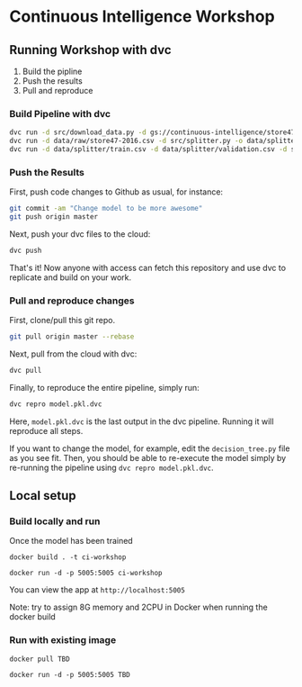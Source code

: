# Continuous Intelligence Workshop

## Running Workshop with dvc

1. Build the pipline
2. Push the results
3. Pull and reproduce

### Build Pipeline with dvc

```sh
dvc run -d src/download_data.py -d gs://continuous-intelligence/store47-2016.csv -o data/raw/store47-2016.csv python src/download_data.py
dvc run -d data/raw/store47-2016.csv -d src/splitter.py -o data/splitter/train.csv -o data/splitter/validation.csv python src/splitter.py
dvc run -d data/splitter/train.csv -d data/splitter/validation.csv -d src/decision_tree.py -o data/decision_tree/model_5.pkl -M results/score.txt python src/decision_tree.py
```

### Push the Results

First, push code changes to Github as usual, for instance:
```sh
git commit -am "Change model to be more awesome"
git push origin master
```

Next, push your dvc files to the cloud:
```sh
dvc push
```

That's it! Now anyone with access can fetch this repository and use dvc to replicate and build on your work.

### Pull and reproduce changes

First, clone/pull this git repo.

```sh
git pull origin master --rebase
```

Next, pull from the cloud with dvc:
```sh
dvc pull
```

Finally, to reproduce the entire pipeline, simply run:
```sh
dvc repro model.pkl.dvc
```
Here, `model.pkl.dvc` is the last output in the dvc pipeline. Running it will reproduce all steps.

If you want to change the model, for example, edit the `decision_tree.py` file as you see fit. Then, you should be able to re-execute the model simply by re-running the pipeline using `dvc repro model.pkl.dvc`.

## Local setup

### Build locally and run

Once the model has been trained

`docker build . -t ci-workshop`

`docker run -d -p 5005:5005 ci-workshop`

You can view the app at `http://localhost:5005`

Note: try to assign 8G memory and 2CPU in Docker when running the docker build

### Run with existing image

`docker pull TBD`

`docker run -d -p 5005:5005 TBD`
